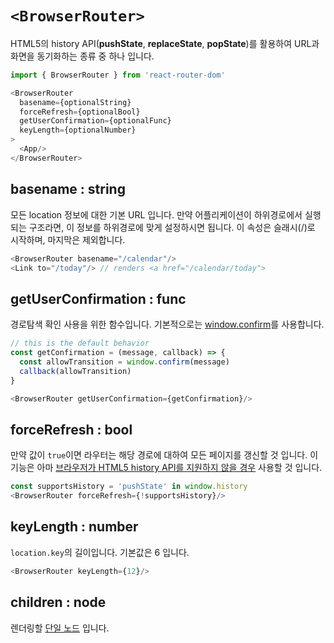 # `<BrowserRouter>`

HTML5의 history API(__pushState__, __replaceState__, __popState__)를 활용하여 URL과 화면을 동기화하는 [<Router>](/api/router.md) 종류 중 하나 입니다.

```js
import { BrowserRouter } from 'react-router-dom'

<BrowserRouter
  basename={optionalString}
  forceRefresh={optionalBool}
  getUserConfirmation={optionalFunc}
  keyLength={optionalNumber}
>
  <App/>
</BrowserRouter>
```

## basename : string

모든 location 정보에 대한 기본 URL 입니다. 만약 어플리케이션이 하위경로에서 실행되는 구조라면, 이 정보를 하위경로에 맞게 설정하시면 됩니다. 이 속성은 슬래시(/)로 시작하며, 마지막은 제외합니다.

```js
<BrowserRouter basename="/calendar"/>
<Link to="/today"/> // renders <a href="/calendar/today">
```

## getUserConfirmation : func

경로탐색 확인 사용을 위한 함수입니다. 기본적으로는 [window.confirm](https://developer.mozilla.org/en-US/docs/Web/API/Window/confirm)를 사용합니다.

```js
// this is the default behavior
const getConfirmation = (message, callback) => {
  const allowTransition = window.confirm(message)
  callback(allowTransition)
}

<BrowserRouter getUserConfirmation={getConfirmation}/>
```

## forceRefresh : bool

만약 값이 `true`이면 라우터는 해당 경로에 대하여 모든 페이지를 갱신할 것 입니다. 이 기능은 아마 [브라우저가 HTML5 history API를 지원하지 않을 경우](https://caniuse.com/#feat=history) 사용할 것 입니다.

```js
const supportsHistory = 'pushState' in window.history
<BrowserRouter forceRefresh={!supportsHistory}/>
```

## keyLength : number

`location.key`의 길이입니다. 기본값은 6 입니다.

```js
<BrowserRouter keyLength={12}/>
```

## children : node

렌더링할 [단일 노드](https://reactjs.org/docs/react-api.html#react.children.only) 입니다.
